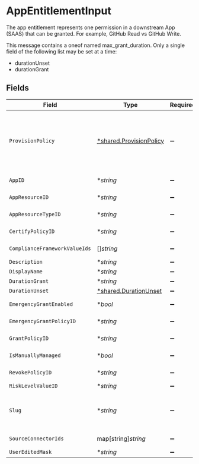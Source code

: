 # AppEntitlementInput

The app entitlement represents one permission in a downstream App (SAAS) that can be granted. For example, GitHub Read vs GitHub Write.

This message contains a oneof named max_grant_duration. Only a single field of the following list may be set at a time:
  - durationUnset
  - durationGrant



## Fields

| Field                                                                                                                                                                                                                                 | Type                                                                                                                                                                                                                                  | Required                                                                                                                                                                                                                              | Description                                                                                                                                                                                                                           |
| ------------------------------------------------------------------------------------------------------------------------------------------------------------------------------------------------------------------------------------- | ------------------------------------------------------------------------------------------------------------------------------------------------------------------------------------------------------------------------------------- | ------------------------------------------------------------------------------------------------------------------------------------------------------------------------------------------------------------------------------------- | ------------------------------------------------------------------------------------------------------------------------------------------------------------------------------------------------------------------------------------- |
| `ProvisionPolicy`                                                                                                                                                                                                                     | [*shared.ProvisionPolicy](../../../pkg/models/shared/provisionpolicy.md)                                                                                                                                                              | :heavy_minus_sign:                                                                                                                                                                                                                    | ProvisionPolicy is a oneOf that indicates how a provision step should be processed.<br/><br/>This message contains a oneof named typ. Only a single field of the following list may be set at a time:<br/>  - connector<br/>  - manual<br/>  - delegated<br/> |
| `AppID`                                                                                                                                                                                                                               | **string*                                                                                                                                                                                                                             | :heavy_minus_sign:                                                                                                                                                                                                                    | The ID of the app that is associated with the app entitlement.                                                                                                                                                                        |
| `AppResourceID`                                                                                                                                                                                                                       | **string*                                                                                                                                                                                                                             | :heavy_minus_sign:                                                                                                                                                                                                                    | The ID of the app resource that is associated with the app entitlement                                                                                                                                                                |
| `AppResourceTypeID`                                                                                                                                                                                                                   | **string*                                                                                                                                                                                                                             | :heavy_minus_sign:                                                                                                                                                                                                                    | The ID of the app resource type that is associated with the app entitlement                                                                                                                                                           |
| `CertifyPolicyID`                                                                                                                                                                                                                     | **string*                                                                                                                                                                                                                             | :heavy_minus_sign:                                                                                                                                                                                                                    | The ID of the policy that will be used for certify tickets related to the app entitlement.                                                                                                                                            |
| `ComplianceFrameworkValueIds`                                                                                                                                                                                                         | []*string*                                                                                                                                                                                                                            | :heavy_minus_sign:                                                                                                                                                                                                                    | The IDs of different compliance frameworks associated with this app entitlement ex (SOX, HIPAA, PCI, etc.)                                                                                                                            |
| `Description`                                                                                                                                                                                                                         | **string*                                                                                                                                                                                                                             | :heavy_minus_sign:                                                                                                                                                                                                                    | The description of the app entitlement.                                                                                                                                                                                               |
| `DisplayName`                                                                                                                                                                                                                         | **string*                                                                                                                                                                                                                             | :heavy_minus_sign:                                                                                                                                                                                                                    | The display name of the app entitlement.                                                                                                                                                                                              |
| `DurationGrant`                                                                                                                                                                                                                       | **string*                                                                                                                                                                                                                             | :heavy_minus_sign:                                                                                                                                                                                                                    | N/A                                                                                                                                                                                                                                   |
| `DurationUnset`                                                                                                                                                                                                                       | [*shared.DurationUnset](../../../pkg/models/shared/durationunset.md)                                                                                                                                                                  | :heavy_minus_sign:                                                                                                                                                                                                                    | N/A                                                                                                                                                                                                                                   |
| `EmergencyGrantEnabled`                                                                                                                                                                                                               | **bool*                                                                                                                                                                                                                               | :heavy_minus_sign:                                                                                                                                                                                                                    | This enables tasks to be created in an emergency and use a selected emergency access policy.                                                                                                                                          |
| `EmergencyGrantPolicyID`                                                                                                                                                                                                              | **string*                                                                                                                                                                                                                             | :heavy_minus_sign:                                                                                                                                                                                                                    | The ID of the policy that will be used for emergency access grant tasks.                                                                                                                                                              |
| `GrantPolicyID`                                                                                                                                                                                                                       | **string*                                                                                                                                                                                                                             | :heavy_minus_sign:                                                                                                                                                                                                                    | The ID of the policy that will be used for grant tickets related to the app entitlement.                                                                                                                                              |
| `IsManuallyManaged`                                                                                                                                                                                                                   | **bool*                                                                                                                                                                                                                               | :heavy_minus_sign:                                                                                                                                                                                                                    | Flag to indicate if the app entitlement is manually managed.                                                                                                                                                                          |
| `RevokePolicyID`                                                                                                                                                                                                                      | **string*                                                                                                                                                                                                                             | :heavy_minus_sign:                                                                                                                                                                                                                    | The ID of the policy that will be used for revoke tickets related to the app entitlement                                                                                                                                              |
| `RiskLevelValueID`                                                                                                                                                                                                                    | **string*                                                                                                                                                                                                                             | :heavy_minus_sign:                                                                                                                                                                                                                    | The riskLevelValueId field.                                                                                                                                                                                                           |
| `Slug`                                                                                                                                                                                                                                | **string*                                                                                                                                                                                                                             | :heavy_minus_sign:                                                                                                                                                                                                                    | The slug is displayed as an oval next to the name in the frontend of C1, it tells you what permission the entitlement grants. See https://www.conductorone.com/docs/product/manage-access/entitlements/                               |
| `SourceConnectorIds`                                                                                                                                                                                                                  | map[string]*string*                                                                                                                                                                                                                   | :heavy_minus_sign:                                                                                                                                                                                                                    | Map to tell us which connector the entitlement came from.                                                                                                                                                                             |
| `UserEditedMask`                                                                                                                                                                                                                      | **string*                                                                                                                                                                                                                             | :heavy_minus_sign:                                                                                                                                                                                                                    | N/A                                                                                                                                                                                                                                   |